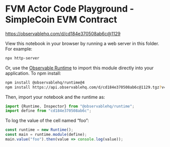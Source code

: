 # FVM Actor Code Playground - SimpleCoin EVM Contract

https://observablehq.com/d/cd184e370508ab6c@1129

View this notebook in your browser by running a web server in this folder. For
example:

~~~sh
npx http-server
~~~

Or, use the [Observable Runtime](https://github.com/observablehq/runtime) to
import this module directly into your application. To npm install:

~~~sh
npm install @observablehq/runtime@4
npm install https://api.observablehq.com/d/cd184e370508ab6c@1129.tgz?v=3
~~~

Then, import your notebook and the runtime as:

~~~js
import {Runtime, Inspector} from "@observablehq/runtime";
import define from "cd184e370508ab6c";
~~~

To log the value of the cell named “foo”:

~~~js
const runtime = new Runtime();
const main = runtime.module(define);
main.value("foo").then(value => console.log(value));
~~~
